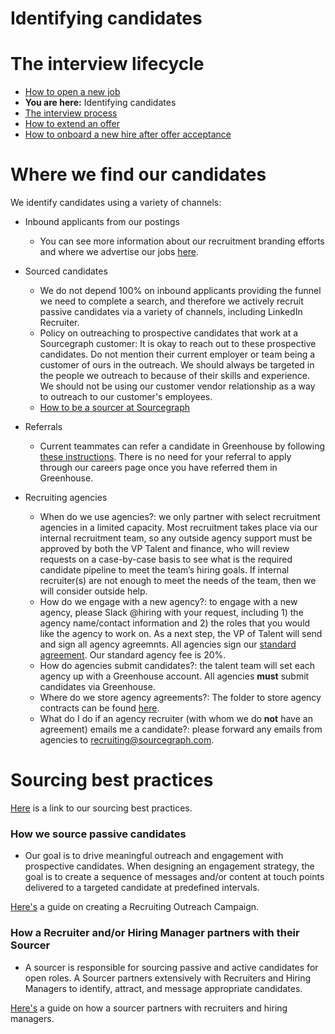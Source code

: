 # Identifying candidates

# The interview lifecycle

- [How to open a new job](./opening_a_new_job.md)
- **You are here:** Identifying candidates
- [The interview process](interview_process.md)
- [How to extend an offer ](./extending_an_offer.md)
- [How to onboard a new hire after offer acceptance](./after_the_offer.md)

# Where we find our candidates

We identify candidates using a variety of channels:

- Inbound applicants from our postings
  - You can see more information about our recruitment branding efforts and where we advertise our jobs [here](../process/recruitment_branding.md).
- Sourced candidates
  - We do not depend 100% on inbound applicants providing the funnel we need to complete a search, and therefore we actively recruit passive candidates via a variety of channels, including LinkedIn Recruiter.
  - Policy on outreaching to prospective candidates that work at a Sourcegraph customer: It is okay to reach out to these prospective candidates. Do not mention their current employer or team being a customer of ours in the outreach. We should always be targeted in the people we outreach to because of their skills and experience. We should not be using our customer vendor relationship as a way to outreach to our customer's employees.
  - [How to be a sourcer at Sourcegraph](how_to_be_a_sourcer_at_sourcegraph.md)
- Referrals
  - Current teammates can refer a candidate in Greenhouse by following [these instructions](https://support.greenhouse.io/hc/en-us/articles/201982560-Submit-referrals). There is no need for your referral to apply through our careers page once you have referred them in Greenhouse.
- Recruiting agencies

  - When do we use agencies?: we only partner with select recruitment agencies in a limited capacity. Most recruitment takes place via our internal recruitment team, so any outside agency support must be approved by both the VP Talent and finance, who will review requests on a case-by-case basis to see what is the required candidate pipeline to meet the team’s hiring goals. If internal recruiter(s) are not enough to meet the needs of the team, then we will consider outside help.
  - How do we engage with a new agency?: to engage with a new agency, please Slack @hiring with your request, including 1) the agency name/contact information and 2) the roles that you would like the agency to work on. As a next step, the VP of Talent will send and sign all agency agreemnts. All agencies sign our [standard agreement](https://docs.google.com/document/d/1IU_eWoZxEGQS8RRcjuUPfVD-byWScn5bsZE3e3oFZQ0/edit). Our standard agency fee is 20%.
  - How do agencies submit candidates?: the talent team will set each agency up with a Greenhouse account. All agencies **must** submit candidates via Greenhouse.
  - Where do we store agency agreements?: The folder to store agency contracts can be found [here](https://drive.google.com/drive/u/0/folders/1aEtbTvcQF7hfd3mHH0JMgBhlFLYL4piq).
  - What do I do if an agency recruiter (with whom we do **not** have an agreement) emails me a candidate?: please forward any emails from agencies to recruiting@sourcegraph.com.

# Sourcing best practices

[Here](how_to_be_a_sourcer_at_sourcegraph.md#sourcing-best-practices) is a link to our sourcing best practices. 

### How we source passive candidates

- Our goal is to drive meaningful outreach and engagement with prospective candidates. When designing an engagement strategy, the goal is to create a sequence of messages and/or content at touch points delivered to a targeted candidate at predefined intervals.

[Here's](https://docs.google.com/document/d/1c2ZI6IfvkK7syuo8aIBSnWpCF8SqAD12TiPSkTKqhp4/edit) a guide on creating a Recruiting Outreach Campaign.

### How a Recruiter and/or Hiring Manager partners with their Sourcer

- A sourcer is responsible for sourcing passive and active candidates for open roles. A Sourcer partners extensively with Recruiters and Hiring Managers to identify, attract, and message appropriate candidates.

[Here's](how_to_be_a_sourcer_at_sourcegraph.md) a guide on how a sourcer partners with recruiters and hiring managers.
